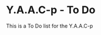 <!-- ======================================== yaacptodo.md Start ======================================== -->


<!-- ------------------------------ Intro Start ------------------------------ -->

# Y.A.A.C-p - To Do

This is a To Do list for the Y.A.A.C-p

<!-- ------------------------------ Intro End ------------------------------ -->


<!-- ------------------------------ Outro Start ------------------------------ -->

<!-- ------------------------------ Outro End ------------------------------ -->


<!-- ======================================== yaacptodo.md End ======================================== -->
